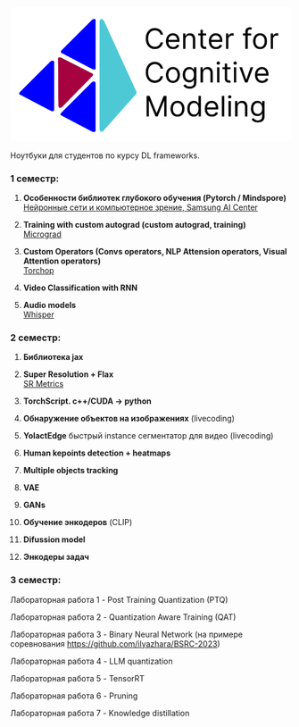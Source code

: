 ![](images/logo.png)

Ноутбуки для студентов по курсу DL frameworks.

### 1 семестр:

1) **Особенности библиотек глубокого обучения (Pytorch / Mindspore)**   
[Нейронные сети и компьютерное зрение, Samsung AI Center](https://stepik.org/course/50352/info)

2) **Training with custom autograd (custom autograd, training)**  
[Micrograd](https://github.com/karpathy/micrograd)


3) **Custom Operators (Convs operators, NLP Attension operators, Visual Attention operators)**  
[Torchop](https://github.com/Renovamen/torchop)

4) **Video Classification with RNN**

5) **Audio models**  
[Whisper](https://www.youtube.com/watch?v=AwJf8aQfChE&t=2170s)

### 2 семестр:

1) **Библиотека jax**

2) **Super Resolution + Flax**  
[SR Metrics](https://videoprocessing.ai/metrics/ways-of-cheating-on-popular-objective-metrics.html) 

3) **TorchScript. c++/CUDA -> python**

4) **Обнаружение объектов на изображениях** (livecoding)

5) **YolactEdge** быстрый instance сегментатор для видео (livecoding)

6) **Human kepoints detection + heatmaps**

7) **Multiple objects tracking**

8) **VAE**

9) **GANs**

10) **Обучение энкодеров** (CLIP)

11) **Difussion model**

12) **Энкодеры задач**

### 3 семестр:

Лабораторная работа 1 - Post Training Quantization (PTQ)

Лабораторная работа 2 - Quantization Aware Training (QAT)

Лабораторная работа 3 - Binary Neural Network (на примере соревнования https://github.com/ilyazhara/BSRC-2023)

Лабораторная работа 4 - LLM quantization

Лабораторная работа 5 - TensorRT

Лабораторная работа 6 - Pruning

Лабораторная работа 7 - Knowledge distillation

